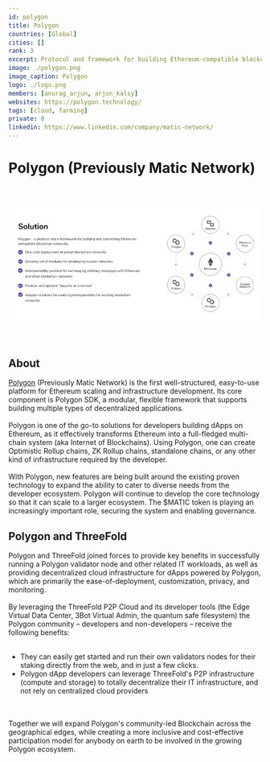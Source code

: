 ```yaml
---
id: polygon
title: Polygon
countries: [Global]
cities: []
rank: 3
excerpt: Protocol and framework for building Ethereum-compatible blockchain networks.
image: ./polygon.png
image_caption: Polygon
logo: ./logo.png
members: [anurag_arjun, arjun_kalsy]
websites: https://polygon.technology/
tags: [cloud, farming]
private: 0
linkedin: https://www.linkedin.com/company/matic-network/
---
```


# Polygon (Previously Matic Network)

<br/>

![polygon](./polygon2.png)

<br/>

## About

[Polygon](https://polygon.technology/) (Previously Matic Network) is the first well-structured, easy-to-use platform for Ethereum scaling and infrastructure development. Its core component is Polygon SDK, a modular, flexible framework that supports building multiple types of decentralized applications.
<br/>
<br/>
Polygon is one of the go-to solutions for developers building dApps on Ethereum, as it effectively transforms Ethereum into a full-fledged multi-chain system (aka Internet of Blockchains). Using Polygon, one can create Optimistic Rollup chains, ZK Rollup chains, standalone chains, or any other kind of infrastructure required by the developer. 
<br/>
<br/>
With Polygon, new features are being built around the existing proven technology to expand the ability to cater to diverse needs from the developer ecosystem. Polygon will continue to develop the core technology so that it can scale to a larger ecosystem. The $MATIC token is playing an increasingly important role, securing the system and enabling governance.

## Polygon and ThreeFold

Polygon and ThreeFold joined forces to provide key benefits in successfully running a Polygon validator node and other related IT workloads, as well as providing decentralized cloud infrastructure for dApps powered by Polygon, which are primarily the ease-of-deployment, customization, privacy, and monitoring.
<br/>
<br/>
By leveraging the ThreeFold P2P Cloud and its developer tools (the Edge Virtual Data Center, 3Bot Virtual Admin, the quantum safe filesystem) the Polygon community – developers and non-developers – receive the following benefits:
<br/>
<br/>

- They can easily get started and run their own validators nodes for their staking directly from the web, and in just a few clicks.
- Polygon dApp developers can leverage ThreeFold's P2P infrastructure (compute and storage) to totally decentralize their IT infrastructure, and not rely on centralized cloud providers
<br/>
<br/>
Together we will expand Polygon's community-led Blockchain across the geographical edges, while creating a more inclusive and cost-effective participation model for anybody on earth to be involved in the growing Polygon ecosystem.

<!-- ### Roadmap

- Q4 2020
  - 1-click Matic validator node deployment
-Q1 2021 
   - Matic’s ETH  SideChain integration  with the ThreeFold grid and 3BOT:  Build autonomous Ethereum dApps on Matic, powered by ThreeFold’s P2P cloud
Q2 2021
   - Additional 1-click storage and compute solutions for the Matic community
 -->